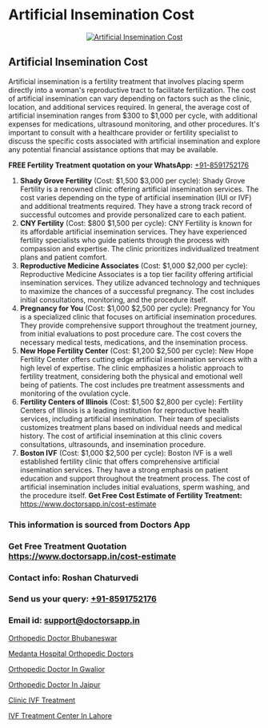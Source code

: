 # Artificial Insemination Cost

<p align="center">
  <a href="https://doctorsapp.in/treatment/ivf-treatment">
    <img src="https://doctorsapp.co.in/uploads/treatment_image/ICSI.jpg" alt="Artificial Insemination Cost">
  </a>
</p>

## Artificial Insemination Cost

Artificial insemination is a fertility treatment that involves placing sperm directly into a woman's reproductive tract to facilitate fertilization. The cost of artificial insemination can vary depending on factors such as the clinic, location, and additional services required. In general, the average cost of artificial insemination ranges from $300 to $1,000 per cycle, with additional expenses for medications, ultrasound monitoring, and other procedures. It's important to consult with a healthcare provider or fertility specialist to discuss the specific costs associated with artificial insemination and explore any potential financial assistance options that may be available.

**FREE Fertility Treatment quotation on your WhatsApp:**  [+91-8591752176](https://api.whatsapp.com/send?phone=8591752176)

1) **Shady Grove Fertility** (Cost: $1,500   $3,000 per cycle): Shady Grove Fertility is a renowned clinic offering artificial insemination services. The cost varies depending on the type of artificial insemination (IUI or IVF) and additional treatments required. They have a strong track record of successful outcomes and provide personalized care to each patient.
2) **CNY Fertility** (Cost: $800   $1,500 per cycle): CNY Fertility is known for its affordable artificial insemination services. They have experienced fertility specialists who guide patients through the process with compassion and expertise. The clinic prioritizes individualized treatment plans and patient comfort.
3) **Reproductive Medicine Associates** (Cost: $1,000   $2,000 per cycle): Reproductive Medicine Associates is a top tier facility offering artificial insemination services. They utilize advanced technology and techniques to maximize the chances of a successful pregnancy. The cost includes initial consultations, monitoring, and the procedure itself.
4) **Pregnancy for You** (Cost: $1,000   $2,500 per cycle): Pregnancy for You is a specialized clinic that focuses on artificial insemination procedures. They provide comprehensive support throughout the treatment journey, from initial evaluations to post procedure care. The cost covers the necessary medical tests, medications, and the insemination process.
5) **New Hope Fertility Center** (Cost: $1,200   $2,500 per cycle): New Hope Fertility Center offers cutting edge artificial insemination services with a high level of expertise. The clinic emphasizes a holistic approach to fertility treatment, considering both the physical and emotional well being of patients. The cost includes pre treatment assessments and monitoring of the ovulation cycle.
6) **Fertility Centers of Illinois** (Cost: $1,500   $2,800 per cycle): Fertility Centers of Illinois is a leading institution for reproductive health services, including artificial insemination. Their team of specialists customizes treatment plans based on individual needs and medical history. The cost of artificial insemination at this clinic covers consultations, ultrasounds, and insemination procedure.
7) **Boston IVF** (Cost: $1,000   $2,500 per cycle): Boston IVF is a well established fertility clinic that offers comprehensive artificial insemination services. They have a strong emphasis on patient education and support throughout the treatment process. The cost of artificial insemination includes initial evaluations, sperm washing, and the procedure itself.
**Get Free Cost Estimate of Fertility Treatment:** https://www.doctorsapp.in/cost-estimate

### This information is sourced from Doctors App 
### Get Free Treatment Quotation https://www.doctorsapp.in/cost-estimate
### Contact info: Roshan Chaturvedi 
### Send us your query: [+91-8591752176](https://api.whatsapp.com/send?phone=8591752176) 
### Email id: support@doctorsapp.in

[Orthopedic Doctor Bhubaneswar](https://www.linkedin.com/pulse/orthopedic-doctor-bhubaneswar-doctorsapp-rajshahi-uvyke?trackingId=PpAHfBskUpLNMKSD06Gt6w%3D%3D&lipi=urn%3Ali%3Apage%3Ad_flagship3_company_admin%3BtGKQvLKET%2FOkWlJl4W0MBA%3D%3D)

[Medanta Hospital Orthopedic Doctors](https://www.linkedin.com/pulse/medanta-hospital-orthopedic-doctors-doctorsapp-chittagong-w060e?trackingId=5%2BjqBnvtDjFTSd0iMtntZA%3D%3D&lipi=urn%3Ali%3Apage%3Ad_flagship3_company_admin%3BUjs5mcUZR9ewYOKOFkpg2w%3D%3D)

[Orthopedic Doctor In Gwalior](https://medium.com/@vimalrana22/orthopedic-doctor-in-gwalior-db56315fa585)

[Orthopedic Doctor In Jaipur](https://medium.com/@vimalrana22/orthopedic-doctor-in-jaipur-cab5aa22cd63)

[Clinic IVF Treatment](https://doctors-apps.github.io/doctorsapp/clinic-ivf-treatment)

[IVF Treatment Center In Lahore](https://doctors-apps.github.io/doctorsapp/ivf-treatment-center-in-lahore)

